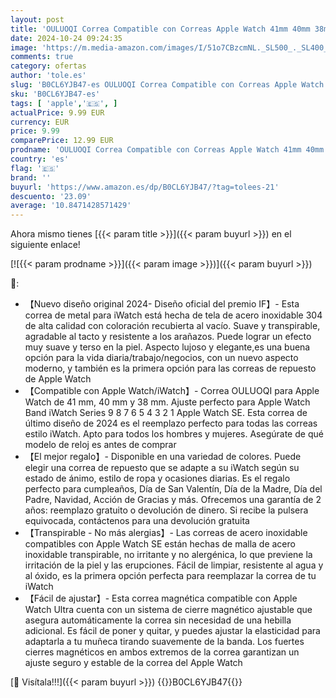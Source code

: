 ```yaml
---
layout: post
title: 'OULUOQI Correa Compatible con Correas Apple Watch 41mm 40mm 38mm 45mm 44mm 42mm 49mm  Bracelet Metalica de reloj Milano de metal de acero inoxidable para iWatch Series SE Ultra 9 8 7 6 5 4 3 2 1'
date: 2024-10-24 09:24:35
image: 'https://m.media-amazon.com/images/I/51o7CBzcmNL._SL500_._SL400_.jpg'
comments: true
category: ofertas
author: 'tole.es'
slug: 'B0CL6YJB47-es OULUOQI Correa Compatible con Correas Apple Watch 41mm...'
sku: 'B0CL6YJB47-es'
tags: [ 'apple','🇪🇸', ]
actualPrice: 9.99 EUR
currency: EUR
price: 9.99
comparePrice: 12.99 EUR
prodname: 'OULUOQI Correa Compatible con Correas Apple Watch 41mm 40mm 38mm 45mm 44mm 42mm 49mm  Bracelet Metalica de reloj Milano de metal de acero inoxidable para iWatch Series SE Ultra 9 8 7 6 5 4 3 2 1'
country: 'es'
flag: '🇪🇸'
brand: ''
buyurl: 'https://www.amazon.es/dp/B0CL6YJB47/?tag=tolees-21'
descuento: '23.09'
average: '10.8471428571429'
---
```


Ahora mismo tienes [{{< param title >}}]({{< param buyurl >}}) en el siguiente enlace!

[![{{< param prodname >}}]({{< param image >}})]({{< param buyurl >}})

🔎:

- 【Nuevo diseño original 2024- Diseño oficial del premio IF】- Esta correa de metal para iWatch está hecha de tela de acero inoxidable 304 de alta calidad con coloración recubierta al vacío. Suave y transpirable, agradable al tacto y resistente a los arañazos. Puede lograr un efecto muy suave y terso en la piel. Aspecto lujoso y elegante,es una buena opción para la vida diaria/trabajo/negocios, con un nuevo aspecto moderno, y también es la primera opción para las correas de repuesto de Apple Watch
- 【Compatible con Apple Watch/iWatch】- Correa OULUOQI para Apple Watch de 41 mm, 40 mm y 38 mm. Ajuste perfecto para Apple Watch Band iWatch Series 9 8 7 6 5 4 3 2 1 Apple Watch SE. Esta correa de último diseño de 2024 es el reemplazo perfecto para todas las correas estilo iWatch. Apto para todos los hombres y mujeres. Asegúrate de qué modelo de reloj es antes de comprar
- 【El mejor regalo】- Disponible en una variedad de colores. Puede elegir una correa de repuesto que se adapte a su iWatch según su estado de ánimo, estilo de ropa y ocasiones diarias. Es el regalo perfecto para cumpleaños, Día de San Valentín, Día de la Madre, Día del Padre, Navidad, Acción de Gracias y más. Ofrecemos una garantía de 2 años: reemplazo gratuito o devolución de dinero. Si recibe la pulsera equivocada, contáctenos para una devolución gratuita
- 【Transpirable - No más alergias】- Las correas de acero inoxidable compatibles con Apple Watch SE están hechas de malla de acero inoxidable transpirable, no irritante y no alergénica, lo que previene la irritación de la piel y las erupciones. Fácil de limpiar, resistente al agua y al óxido, es la primera opción perfecta para reemplazar la correa de tu iWatch
- 【Fácil de ajustar】- Esta correa magnética compatible con Apple Watch Ultra cuenta con un sistema de cierre magnético ajustable que asegura automáticamente la correa sin necesidad de una hebilla adicional. Es fácil de poner y quitar, y puedes ajustar la elasticidad para adaptarla a tu muñeca tirando suavemente de la banda. Los fuertes cierres magnéticos en ambos extremos de la correa garantizan un ajuste seguro y estable de la correa del Apple Watch

[🛒 Visítala!!!]({{< param buyurl >}})
{{<world>}}B0CL6YJB47{{</world>}}
